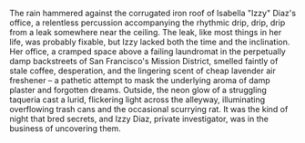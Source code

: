 The rain hammered against the corrugated iron roof of Isabella "Izzy" Diaz's office, a relentless percussion accompanying the rhythmic drip, drip, drip from a leak somewhere near the ceiling.  The leak, like most things in her life, was probably fixable, but Izzy lacked both the time and the inclination.  Her office, a cramped space above a failing laundromat in the perpetually damp backstreets of San Francisco's Mission District, smelled faintly of stale coffee, desperation, and the lingering scent of cheap lavender air freshener – a pathetic attempt to mask the underlying aroma of damp plaster and forgotten dreams.  Outside, the neon glow of a struggling taqueria cast a lurid, flickering light across the alleyway, illuminating overflowing trash cans and the occasional scurrying rat.  It was the kind of night that bred secrets, and Izzy Diaz, private investigator, was in the business of uncovering them.
